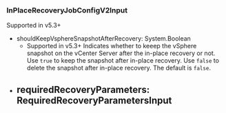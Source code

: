 ### InPlaceRecoveryJobConfigV2Input
Supported in v5.3+

- shouldKeepVsphereSnapshotAfterRecovery: System.Boolean
  - Supported in v5.3+
      Indicates whether to keeep the vSphere snapshot on the vCenter Server after the in-place recovery or not. Use `true` to keep the snapshot after in-place recovery. Use `false` to delete the snapshot after in-place recovery. The default is `false`.
- requiredRecoveryParameters: RequiredRecoveryParametersInput
  - 
